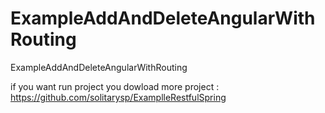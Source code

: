 # ExampleAddAndDeleteAngularWithRouting
ExampleAddAndDeleteAngularWithRouting

if you want run project you dowload more project : https://github.com/solitarysp/ExamplleRestfulSpring
